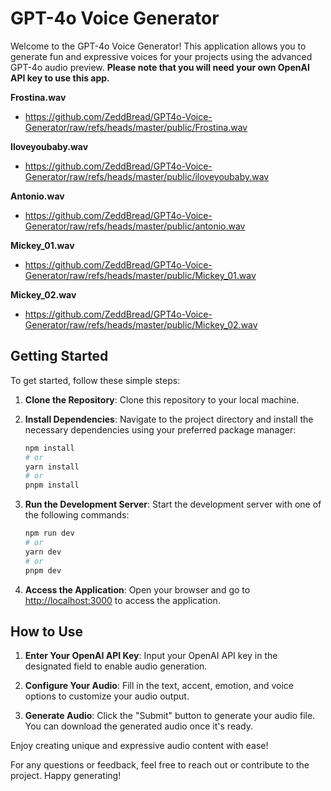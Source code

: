 # GPT-4o Voice Generator

Welcome to the GPT-4o Voice Generator! This application allows you to generate fun and expressive voices for your projects using the advanced GPT-4o audio preview. **Please note that you will need your own OpenAI API key to use this app.**

**Frostina.wav**
- https://github.com/ZeddBread/GPT4o-Voice-Generator/raw/refs/heads/master/public/Frostina.wav

**Iloveyoubaby.wav**
- https://github.com/ZeddBread/GPT4o-Voice-Generator/raw/refs/heads/master/public/iloveyoubaby.wav

**Antonio.wav**
- https://github.com/ZeddBread/GPT4o-Voice-Generator/raw/refs/heads/master/public/antonio.wav

**Mickey_01.wav**
- https://github.com/ZeddBread/GPT4o-Voice-Generator/raw/refs/heads/master/public/Mickey_01.wav

**Mickey_02.wav**
- https://github.com/ZeddBread/GPT4o-Voice-Generator/raw/refs/heads/master/public/Mickey_02.wav

## Getting Started

To get started, follow these simple steps:

1. **Clone the Repository**: Clone this repository to your local machine.

2. **Install Dependencies**: Navigate to the project directory and install the necessary dependencies using your preferred package manager:

   ```bash
   npm install
   # or
   yarn install
   # or
   pnpm install
   ```

3. **Run the Development Server**: Start the development server with one of the following commands:

   ```bash
   npm run dev
   # or
   yarn dev
   # or
   pnpm dev
   ```

4. **Access the Application**: Open your browser and go to [http://localhost:3000](http://localhost:3000) to access the application.

## How to Use

1. **Enter Your OpenAI API Key**: Input your OpenAI API key in the designated field to enable audio generation.

2. **Configure Your Audio**: Fill in the text, accent, emotion, and voice options to customize your audio output.

3. **Generate Audio**: Click the "Submit" button to generate your audio file. You can download the generated audio once it's ready.

Enjoy creating unique and expressive audio content with ease!

For any questions or feedback, feel free to reach out or contribute to the project. Happy generating!
